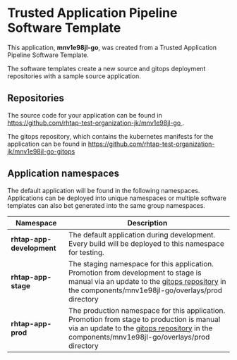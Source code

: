 # Trusted Application Pipeline Software Template

This application, **mnv1e98jl-go**, was created from a Trusted Application Pipeline Software Template.

The software templates create a new source and gitops deployment repositories with a sample source application. 

## Repositories

The source code for your application can be found in [https://github.com/rhtap-test-organization-jk/mnv1e98jl-go ](https://github.com/rhtap-test-organization-jk/mnv1e98jl-go ).
 
The gitops repository, which contains the kubernetes manifests for the application can be found in 
[https://github.com/rhtap-test-organization-jk/mnv1e98jl-go-gitops ](https://github.com/rhtap-test-organization-jk/mnv1e98jl-go-gitops ) 

## Application namespaces 

The default application will be found in the following namespaces. Applications can be deployed into unique namespaces or multiple software templates can also bet generated into the same group namespaces.  

|  Namespace   |  Description   |  
| -------- | -------- |   
| **rhtap-app-development** | The default application during development. Every build will be deployed to this namespace for testing. | 
| **rhtap-app-stage** | The staging namespace for this application. Promotion from development to stage is manual via an update to the [gitops repository](https://github.com/rhtap-test-organization-jk/mnv1e98jl-go-gitops ) in the components/mnv1e98jl-go/overlays/prod directory |  
| **rhtap-app-prod** | The production namespace for this application. Promotion from stage to production is manual via an update to the [gitops repository](https://github.com/rhtap-test-organization-jk/mnv1e98jl-go-gitops ) in the components/mnv1e98jl-go/overlays/prod directory | 